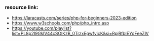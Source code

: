 ### resource link:

- https://laracasts.com/series/php-for-beginners-2023-edition
- https://www.w3schools.com/php/php_intro.asp
- https://youtube.com/playlist?list=PL8p2I9GklV44cSOlKzB_0TrzxEgwfvicK&si=RpjRfbIEYdFeeZlV
